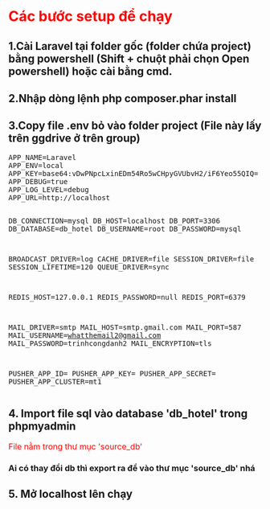 <h1><b style="color: red">Các bước setup để chạy</b></h1>

<h2>
	<b>1.Cài Laravel tại folder gốc (folder chứa project) bằng powershell (Shift + chuột phải chọn Open powershell) hoặc cài bằng cmd.</b>
</h2>
<h2>
	<b>2.Nhập dòng lệnh php composer.phar install</b>
</h2>

<h2>
	<b>3.Copy file .env bỏ vào folder project (File này lấy trên ggdrive ở trên group)
</b>
</h2>
<pre>
APP_NAME=Laravel
APP_ENV=local
APP_KEY=base64:vDwPNpcLxinEDm54Ro5wCHpyGVUbvH2/iF6Yeo55QIQ=
APP_DEBUG=true
APP_LOG_LEVEL=debug
APP_URL=http://localhost

DB_CONNECTION=mysql
DB_HOST=localhost
DB_PORT=3306
DB_DATABASE=db_hotel
DB_USERNAME=root
DB_PASSWORD=mysql

BROADCAST_DRIVER=log
CACHE_DRIVER=file
SESSION_DRIVER=file
SESSION_LIFETIME=120
QUEUE_DRIVER=sync

REDIS_HOST=127.0.0.1
REDIS_PASSWORD=null
REDIS_PORT=6379

MAIL_DRIVER=smtp
MAIL_HOST=smtp.gmail.com
MAIL_PORT=587
MAIL_USERNAME=whatthemail2@gmail.com
MAIL_PASSWORD=trinhcongdanh2
MAIL_ENCRYPTION=tls

PUSHER_APP_ID=
PUSHER_APP_KEY=
PUSHER_APP_SECRET=
PUSHER_APP_CLUSTER=mt1
</pre>


<h2><b>4. Import file sql vào database 'db_hotel' trong phpmyadmin </b></h2>

<p style="color: red; font-size: 16px">File nằm trong thư mục 'source_db'</p>

<h3><b>Ai có thay đổi db thì export ra để vào thư mục 'source_db' nhá </b></h3>

<h2><b>5. Mở localhost lên chạy</b></h2>